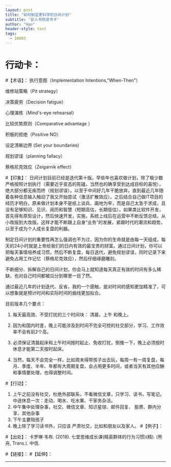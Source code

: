 ```yaml
---
layout: post
title: "如何制定更科学的日间计划"
subtitle: '安人书院读书卡'
author: "Hao"
header-style: text
tags:
  - IA003
---
```

# 行动卡：

#【术语】：
执行意图（Implementation Intentions,"When-Then"）

维修站策略（Pit strategy）

决策疲劳（Decision fatigue）

心理演练（Mind's-eye rehearsal）

比较优势原则（Comparative advantage ）

积极的拒绝（Positive NO）

设定清晰边界 (Set your boundaries) 

规划谬误（planning fallacy）

蔡格尼克效应（Zeigarnik effect）

#【印象】：
日间计划目前已经是迭代第十版。早些年也喜欢做计划，除了极少数严格按照计划执行（需要近乎变态的死磕，当然也的确享受到达成目标的喜悦），绝大部分都无疾而终（规划谬误）。以至于中间好几年干脆放弃。直到最近几年随着各种信息输入触动了我又开始尝试（激活扩散效应）。之后结合自己做IT项目的经历才明白，原来做计划本身不是纸上谈兵、画地为牢，而是自己太急于求成，且没有足够知识、见识、阅历和智慧（短期高估，长期低估）。如果类比软件开发，首先得有原型设计，然后快速开发，实施，系统上线后在运营中不断反馈总结，从小改版到大改版。这样才能不断跟上自身“业务”的发展，紧跟时代的潮流和趋势，以至于成为个人成长复盘的利器。



制定日间计划的重要性再怎么强调也不为过，因为你的生命就是由每一天组成，每天的24小时就是上帝给我们的日内有效的最宝贵的财富。通过日间计划，你可以把每天事情培养成习惯，然后不断复盘，每日迭代，避免规划谬误，同时记录下来避免占用工作记忆（蔡格尼克效应），然后仔细琢磨雕刻。

不断细分、拆解自己的日间计划，你会马上就知道每天真正有效的时间有多么稀缺，也对自己时间都被瓜分到哪里一目了然。

通过最近几年的计划迭代、反省，我的一个感触，是对时间的感知更加精准了，可以想象就是预计时间和实际时间的曲线更加拟合。



目前版本几个要点：

1. 每天最高效、不受打扰的三个时间块： 清晨，上午 和晚上。

2. 因为和国内时差，晚上可能涉及到时间不完全可控的社交部分，学习、工作效率不会有前2个高。

3. 必须保证清晨起床和上午时间按时起止、免收打扰，倒推一下，晚上必须按时休息才能第二天按时起床。

4. 当然，每天不会完全一样，比如周末得带孩子出去玩，每周一有一周复盘，每月、季度、半年、年都有大周期复盘，会占用更多时间，或者当天有其他应酬和事情要处理，也得调整时间。



#【行动】：
1. 上午之前没有社交，杜绝外部联系，不看微信文章，只学习、读书，写笔记。
中途休息一次：走动、喝水、吃水果、干家务杂活。
2. 中午集中处理杂事，社交、微信文章、知识星球、邮件回复、 股票、群内分享、其他杂事
3. 下午主要陪孩子
4. 晚上除了学习读书外，只应该 严肃社交，比如和朋友以及家人。
#【例子】：

#【出处】：
卡罗琳·韦布. (2018). 七堂思维成长课(精英群体的行为习惯)(精). (熊舟, Trans.). 中信.

#【链接】：
#【延伸】：


---


